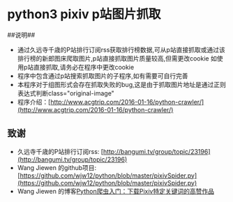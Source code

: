 # python3 pixiv p站图片抓取 
##说明##
* 通过久远寺千歳的P站排行订阅rss获取排行榜数据,可从p站直接抓取或通过该排行榜的新郎图床爬取图片,p站直接抓取图片质量较高,但需更改cookie
如使用p站直接抓取,请务必在程序中更改cookie<br>
* 程序中包含通过p站搜索抓取图片的子程序,如有需要可自行完善<br>
* 本程序对于组图形式会存在抓取失败的bug,这是由于抓取图片地址是通过正则表达式判断class="original-image"<br>
* 程序介绍：[http://www.acgtrip.com/2016-01-16/python-crawler/](http://www.acgtrip.com/2016-01-16/python-crawler/)

## 致谢


* 久远寺千歳的P站排行订阅rss: [http://bangumi.tv/group/topic/23196](http://bangumi.tv/group/topic/23196)
* Wang Jiewen 的github项目: [https://github.com/wjw12/python/blob/master/pixivSpider.py](https://github.com/wjw12/python/blob/master/pixivSpider.py)
* Wang Jiewen 的博客[Python爬虫入门：下载Pixiv特定关键词的高赞作品](https://link.zhihu.com/?target=http%3A//xyzzzz.xyz/%3Fp%3D123)

